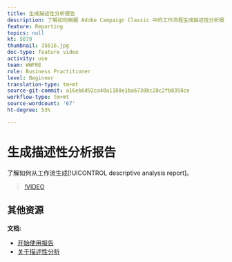 ```yaml
---
title: 生成描述性分析报告
description: 了解如何根据 Adobe Campaign Classic 中的工作流程生成描述性分析报告。
feature: Reporting
topics: null
kt: 5079
thumbnail: 35616.jpg
doc-type: feature video
activity: use
team: WWFRE
role: Business Practitioner
level: Beginner
translation-type: tm+mt
source-git-commit: a16eb6d92ca40a1188e1ba6730bc28c2fb8358ce
workflow-type: tm+mt
source-wordcount: '67'
ht-degree: 53%

---
```



# 生成描述性分析报告

了解如何从工作流生成[!UICONTROL descriptive analysis report]。

>[!VIDEO](https://video.tv.adobe.com/v/35616?quality=12)

## 其他资源

**文档:**

* [开始使用报告](https://docs.adobe.com/content/help/en/campaign-classic/using/reporting/reporting-in-adobe-campaign/about-adobe-campaign-reporting-tools.html)
* [关于描述性分析](https://docs.adobe.com/content/help/en/campaign-classic/using/reporting/analyzing-populations/about-descriptive-analysis.html)

